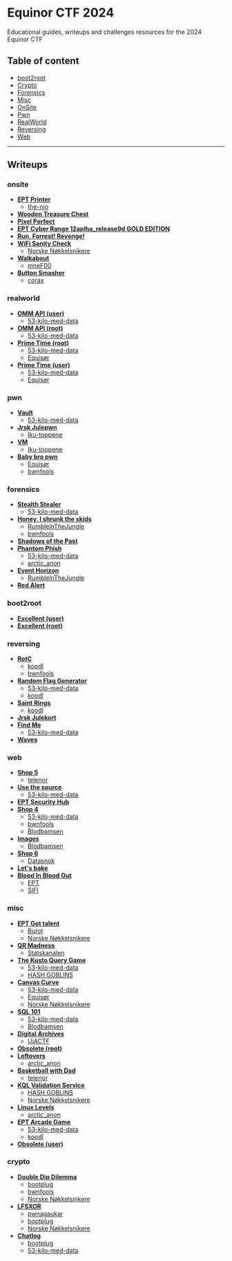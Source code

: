 
# Equinor CTF 2024
Educational guides, writeups and challenges resources for the 2024 Equinor CTF


## Table of content

- [boot2root](#boot2root)
- [Crypto](#crypto)
- [Forensics](#forensics)
- [Misc](#misc)
- [OnSite](#onsite)
- [Pwn](#pwn)
- [RealWorld](#realworld)
- [Reversing](#reversing)
- [Web](#web)

---

## Writeups

### onsite
 - **[EPT Printer](/writeups/onsite/EPT%20Printer)**
	 - [the-nio](/writeups/onsite/EPT%20Printer/the-nio)  
 - **[Wooden Treasure Chest](/writeups/onsite/Wooden%20Treasure%20Chest)**
 - **[Pixel Perfect](/writeups/onsite/Pixel%20Perfect)**
 - **[EPT Cyber Range 12aplha_release9d GOLD EDITION](/writeups/onsite/EPT%20Cyber%20Range%2012aplha_release9d%20GOLD%20EDITION)**
 - **[Run, Forrest! Revenge!](/writeups/onsite/Run,%20Forrest!%20Revenge!)**
 - **[WiFi Sanity Check](/writeups/onsite/WiFi%20Sanity%20Check)**
	 - [Norske Nøkkelsnikere](/writeups/onsite/WiFi%20Sanity%20Check/Norske%20Nøkkelsnikere)  
 - **[Walkabout](/writeups/onsite/Walkabout)**
	 - [mneF00](/writeups/onsite/Walkabout/mneF00)  
 - **[Button Smasher](/writeups/onsite/Button%20Smasher)**
	 - [corax](/writeups/onsite/Button%20Smasher/corax)  
### realworld
 - **[OMM API (user)](/writeups/realworld/OMM%20API%20(user))**
	 - [53-kilo-med-data](/writeups/realworld/OMM%20API%20(user)/53-kilo-med-data)  
 - **[OMM API (root)](/writeups/realworld/OMM%20API%20(root))**
	 - [53-kilo-med-data](/writeups/realworld/OMM%20API%20(root)/53-kilo-med-data)  
 - **[Prime Time (root)](/writeups/realworld/Prime%20Time%20(root))**
	 - [53-kilo-med-data](/writeups/realworld/Prime%20Time%20(root)/53-kilo-med-data)  
	 - [Equisør](/writeups/realworld/Prime%20Time%20(root)/Equisør)  
 - **[Prime Time (user)](/writeups/realworld/Prime%20Time%20(user))**
	 - [53-kilo-med-data](/writeups/realworld/Prime%20Time%20(user)/53-kilo-med-data)  
	 - [Equisør](/writeups/realworld/Prime%20Time%20(user)/Equisør)  
### pwn
 - **[Vault](/writeups/pwn/Vault)**
	 - [53-kilo-med-data](/writeups/pwn/Vault/53-kilo-med-data)  
 - **[Jrsk Julepwn](/writeups/pwn/Jrsk%20Julepwn)**
	 - [Iku-toppene](/writeups/pwn/Jrsk%20Julepwn/Iku-toppene)  
 - **[VM](/writeups/pwn/VM)**
	 - [Iku-toppene](/writeups/pwn/VM/Iku-toppene)  
 - **[Baby bro pwn](/writeups/pwn/Baby%20bro%20pwn)**
	 - [Equisør](/writeups/pwn/Baby%20bro%20pwn/Equisør)  
	 - [bwnfools](/writeups/pwn/Baby%20bro%20pwn/bwnfools)  
### forensics
 - **[Stealth Stealer](/writeups/forensics/Stealth%20Stealer)**
	 - [53-kilo-med-data](/writeups/forensics/Stealth%20Stealer/53-kilo-med-data)  
 - **[Honey, I shrunk the skids](/writeups/forensics/Honey,%20I%20shrunk%20the%20skids)**
	 - [RumbleInTheJungle](/writeups/forensics/Honey,%20I%20shrunk%20the%20skids/RumbleInTheJungle)  
	 - [bwnfools](/writeups/forensics/Honey,%20I%20shrunk%20the%20skids/bwnfools)  
 - **[Shadows of the Past](/writeups/forensics/Shadows%20of%20the%20Past)**
 - **[Phantom Phish](/writeups/forensics/Phantom%20Phish)**
	 - [53-kilo-med-data](/writeups/forensics/Phantom%20Phish/53-kilo-med-data)  
	 - [arctic_anon](/writeups/forensics/Phantom%20Phish/arctic_anon)  
 - **[Event Horizon](/writeups/forensics/Event%20Horizon)**
	 - [RumbleInTheJungle](/writeups/forensics/Event%20Horizon/RumbleInTheJungle)  
 - **[Red Alert](/writeups/forensics/Red%20Alert)**
### boot2root
 - **[Excellent (user)](/writeups/boot2root/Excellent%20(user))**
 - **[Excellent (root)](/writeups/boot2root/Excellent%20(root))**
### reversing
 - **[RotC](/writeups/reversing/RotC)**
	 - [koodl](/writeups/reversing/RotC/koodl)  
	 - [bwnfools](/writeups/reversing/RotC/bwnfools)  
 - **[Random Flag Generator](/writeups/reversing/Random%20Flag%20Generator)**
	 - [53-kilo-med-data](/writeups/reversing/Random%20Flag%20Generator/53-kilo-med-data)  
	 - [koodl](/writeups/reversing/Random%20Flag%20Generator/koodl)  
 - **[Saint Rings](/writeups/reversing/Saint%20Rings)**
	 - [koodl](/writeups/reversing/Saint%20Rings/koodl)  
 - **[Jrsk Julekort](/writeups/reversing/Jrsk%20Julekort)**
 - **[Find Me](/writeups/reversing/Find%20Me)**
	 - [53-kilo-med-data](/writeups/reversing/Find%20Me/53-kilo-med-data)  
 - **[Waves](/writeups/reversing/Waves)**
### web
 - **[Shop 5](/writeups/web/Shop%205)**
	 - [telenor](/writeups/web/Shop%205/telenor)  
 - **[Use the source](/writeups/web/Use%20the%20source)**
	 - [53-kilo-med-data](/writeups/web/Use%20the%20source/53-kilo-med-data)  
 - **[EPT Security Hub](/writeups/web/EPT%20Security%20Hub)**
 - **[Shop 4](/writeups/web/Shop%204)**
	 - [53-kilo-med-data](/writeups/web/Shop%204/53-kilo-med-data)  
	 - [bwnfools](/writeups/web/Shop%204/bwnfools)  
	 - [Blodbamsen](/writeups/web/Shop%204/Blodbamsen)  
 - **[Images](/writeups/web/Images)**
	 - [Blodbamsen](/writeups/web/Images/Blodbamsen)  
 - **[Shop 6](/writeups/web/Shop%206)**
	 - [Datasnok](/writeups/web/Shop%206/Datasnok)  
 - **[Let's bake](/writeups/web/Let's%20bake)**
 - **[Blood In Blood Out](/writeups/web/Blood%20In%20Blood%20Out)**
	 - [EPT](/writeups/web/Blood%20In%20Blood%20Out/EPT)  
	 - [SIFI](/writeups/web/Blood%20In%20Blood%20Out/SIFI)  
### misc
 - **[EPT Got talent](/writeups/misc/EPT%20Got%20talent)**
	 - [Burot](/writeups/misc/EPT%20Got%20talent/Burot)  
	 - [Norske Nøkkelsnikere](/writeups/misc/EPT%20Got%20talent/Norske%20Nøkkelsnikere)  
 - **[QR Madness](/writeups/misc/QR%20Madness)**
	 - [Statskanalen](/writeups/misc/QR%20Madness/Statskanalen)  
 - **[The Kusto Query Game](/writeups/misc/The%20Kusto%20Query%20Game)**
	 - [53-kilo-med-data](/writeups/misc/The%20Kusto%20Query%20Game/53-kilo-med-data)  
	 - [HASH GOBLINS](/writeups/misc/The%20Kusto%20Query%20Game/HASH%20GOBLINS)  
 - **[Canvas Curve](/writeups/misc/Canvas%20Curve)**
	 - [53-kilo-med-data](/writeups/misc/Canvas%20Curve/53-kilo-med-data)  
	 - [Equisør](/writeups/misc/Canvas%20Curve/Equisør)  
	 - [Norske Nøkkelsnikere](/writeups/misc/Canvas%20Curve/Norske%20Nøkkelsnikere)  
 - **[SQL 101](/writeups/misc/SQL%20101)**
	 - [53-kilo-med-data](/writeups/misc/SQL%20101/53-kilo-med-data)  
	 - [Blodbamsen](/writeups/misc/SQL%20101/Blodbamsen)  
 - **[Digital Archives](/writeups/misc/Digital%20Archives)**
	 - [UiACTF](/writeups/misc/Digital%20Archives/UiACTF)  
 - **[Obsolete (root)](/writeups/misc/Obsolete%20(root))**
 - **[Leftovers](/writeups/misc/Leftovers)**
	 - [arctic_anon](/writeups/misc/Leftovers/arctic_anon)  
 - **[Basketball with Dad](/writeups/misc/Basketball%20with%20Dad)**
	 - [telenor](/writeups/misc/Basketball%20with%20Dad/telenor)  
 - **[KQL Validation Service](/writeups/misc/KQL%20Validation%20Service)**
	 - [HASH GOBLINS](/writeups/misc/KQL%20Validation%20Service/HASH%20GOBLINS)  
	 - [Norske Nøkkelsnikere](/writeups/misc/KQL%20Validation%20Service/Norske%20Nøkkelsnikere)  
 - **[Linux Levels](/writeups/misc/Linux%20Levels)**
	 - [arctic_anon](/writeups/misc/Linux%20Levels/arctic_anon)  
 - **[EPT Arcade Game](/writeups/misc/EPT%20Arcade%20Game)**
	 - [53-kilo-med-data](/writeups/misc/EPT%20Arcade%20Game/53-kilo-med-data)  
	 - [koodl](/writeups/misc/EPT%20Arcade%20Game/koodl)  
 - **[Obsolete (user)](/writeups/misc/Obsolete%20(user))**
### crypto
 - **[Double Dip Dilemma](/writeups/crypto/Double%20Dip%20Dilemma)**
	 - [bootplug](/writeups/crypto/Double%20Dip%20Dilemma/bootplug)  
	 - [bwnfools](/writeups/crypto/Double%20Dip%20Dilemma/bwnfools)  
	 - [Norske Nøkkelsnikere](/writeups/crypto/Double%20Dip%20Dilemma/Norske%20Nøkkelsnikere)  
 - **[LFSXOR](/writeups/crypto/LFSXOR)**
	 - [pwnagaukar](/writeups/crypto/LFSXOR/pwnagaukar)  
	 - [bootplug](/writeups/crypto/LFSXOR/bootplug)  
	 - [Norske Nøkkelsnikere](/writeups/crypto/LFSXOR/Norske%20Nøkkelsnikere)  
 - **[Chatlog](/writeups/crypto/Chatlog)**
	 - [bootplug](/writeups/crypto/Chatlog/bootplug)  
	 - [53-kilo-med-data](/writeups/crypto/Chatlog/53-kilo-med-data)  

